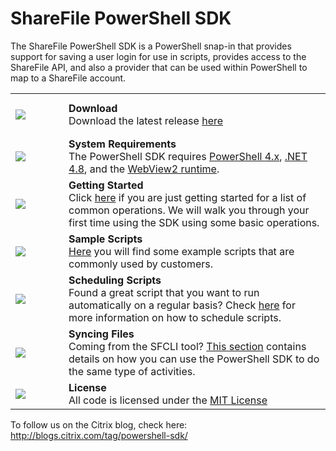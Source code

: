 ShareFile PowerShell SDK
========================
The ShareFile PowerShell SDK is a PowerShell snap-in that provides support for saving a user login for use in scripts, provides access to the ShareFile API, and also a provider that can be used within PowerShell to map to a ShareFile account.

<table>
    <tr>
        <td height="69" width="69">
            <a href="https://github.com/citrix/ShareFile-PowerShell/releases"><img src="https://github.com/citrix/ShareFile-PowerShell/blob/master/Samples/Images/Download.png"/></a>
        </td>
        <td>
            <b>Download</b><br>
            Download the latest release <a href="https://github.com/citrix/ShareFile-PowerShell/releases">here</a>
        </td>
    </tr>
    <tr>
        <td>
            <a href="http://msdn.microsoft.com/en-us/library/5a4x27ek(v=vs.110).aspx" target="_blank"><img src="https://github.com/citrix/ShareFile-PowerShell/blob/master/Samples/Images/SystemRequirements.png"/></a>
        </td>
        <td>
            <b>System Requirements</b><br>
The PowerShell SDK requires <a href="http://social.technet.microsoft.com/wiki/contents/articles/21016.how-to-install-windows-powershell-4-0.aspx" target="_blank">PowerShell 4.x</a>, <a href="https://dotnet.microsoft.com/en-us/download/dotnet-framework/net48" target="_blank">.NET 4.8</a>, and the <a href="https://developer.microsoft.com/en-us/microsoft-edge/webview2" target="_blank">WebView2 runtime</a>.
        </td>
    </tr>
    <tr>
        <td>
            <a href="https://github.com/citrix/ShareFile-PowerShell/wiki/Getting-Started"><img src="https://github.com/citrix/ShareFile-PowerShell/blob/master/Samples/Images/GettingStarted.png"/></a>
        </td>
        <td>
            <b>Getting Started</b><br>
            Click <a href="https://github.com/citrix/ShareFile-PowerShell/wiki/Getting-Started">here</a> if you are just getting started for a list of common operations. We will walk you through your first time using the SDK using some basic operations.
        </td>
    </tr>
    <tr>
        <td>
            <a href="https://github.com/citrix/ShareFile-PowerShell/wiki/Sample-Scripts"><img src="https://github.com/citrix/ShareFile-PowerShell/blob/master/Samples/Images/SampleScripts.png"/></a>
        </td>
        <td>
            <b>Sample Scripts</b><br>
            <a href="https://github.com/citrix/ShareFile-PowerShell/wiki/Sample-Scripts">Here</a> you will find some example scripts that are commonly used by customers.
        </td>
    </tr>
    <tr>
        <td>
            <a href="Scheduling-Scripts"><img src="https://github.com/citrix/ShareFile-PowerShell/blob/master/Samples/Images/ScheduleScript.png"/></a>
        </td>
        <td>
            <b>Scheduling Scripts</b><br>
            Found a great script that you want to run automatically on a regular basis? Check <a href="https://github.com/citrix/ShareFile-PowerShell/wiki/Scheduling-Scripts">here</a> for more information on how to schedule scripts.
        </td>
    </tr>
    <tr>
        <td>
            <a href="https://github.com/citrix/ShareFile-PowerShell/wiki/Syncing-Files"><img src="https://github.com/citrix/ShareFile-PowerShell/blob/master/Samples/Images/SyncingFiles.png"/></a>
        </td>
        <td>
            <b>Syncing Files</b><br>
            Coming from the SFCLI tool? <a href="https://github.com/citrix/ShareFile-PowerShell/wiki/Syncing-Files">This section</a> contains details on how you can use the PowerShell SDK to do the same type of activities.
        </td>
    </tr>
    <tr>
        <td>
            <a href="https://github.com/citrix/ShareFile-PowerShell/blob/master/ShareFileSnapIn/LICENSE.txt"><img src="https://github.com/citrix/ShareFile-PowerShell/blob/master/Samples/Images/Agreement.png"/></a>
        </td>
        <td>
            <b>License</b><br>
            All code is licensed under the <a href="https://github.com/citrix/ShareFile-PowerShell/blob/master/ShareFileSnapIn/LICENSE.txt">MIT
License</a>
        </td>
    </tr>
</table>


To follow us on the Citrix blog, check here:
http://blogs.citrix.com/tag/powershell-sdk/
